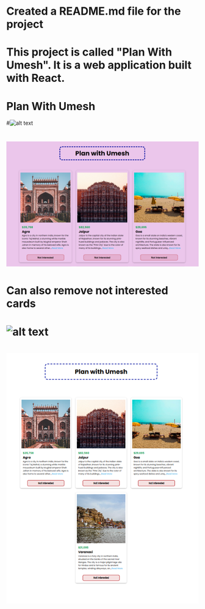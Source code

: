 # Created a README.md file for the project
# This project is called "Plan With Umesh". It is a web application built with React.
# Plan With Umesh
#![alt text]()
# ![alt text](./src/assets/image.png) <br/>
# Can also remove not interested cards <br/>
# ![alt text](./src/assets/image-2.png) <br/>
# ![alt text](./src/assets/image-1.png)
